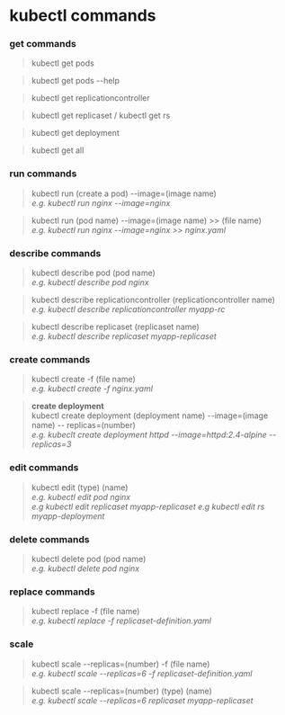 # kubectl commands


### get commands
> kubectl get pods

> kubectl get pods --help

> kubectl get replicationcontroller

> kubectl get replicaset / kubectl get rs

> kubectl get deployment

> kubectl get all

### run commands
> kubectl run (create a pod) --image=(image name) </br>
*e.g. kubectl run nginx --image=nginx*

> kubectl run (pod name) --image=(image name) >> (file name) </br>
*e.g. kubectl run nginx --image=nginx >> nginx.yaml*

### describe commands
> kubectl describe pod (pod name) </br>
*e.g. kubectl describe pod nginx*

> kubectl describe replicationcontroller (replicationcontroller name) </br>
*e.g. kubectl describe replicationcontroller myapp-rc*

> kubectl describe replicaset (replicaset name) </br>
*e.g. kubectl describe replicaset myapp-replicaset*

### create commands
> kubectl create -f (file name) </br> 
*e.g. kubectl create -f nginx.yaml*

> **create deployment** </br>
> kubectl create deployment (deployment name) --image=(image name) -- replicas=(number)</br>
*e.g. kubeclt create deployment httpd --image=httpd:2.4-alpine --replicas=3*


### edit commands
> kubectl edit (type) (name) </br>
*e.g. kubectl edit pod nginx </br>*
*e.g kubectl edit replicaset myapp-replicaset*
*e.g kubectl edit rs myapp-deployment*
### delete commands
> kubectl delete pod (pod name) </br>
*e.g. kubectl delete pod nginx*


### replace commands
> kubectl replace -f (file name) </br>
*e.g. kubectl replace -f replicaset-definition.yaml*


### scale
> kubectl scale --replicas=(number) -f (file name) </br>
*e.g. kubectl scale --replicas=6 -f replicaset-definition.yaml*

> kubectl scale --replicas=(number) (type) (name) </br>
*e.g. kubectl scale --replicas=6 replicaset myapp-replicaset*